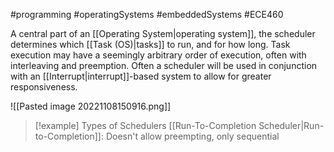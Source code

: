 #programming #operatingSystems #embeddedSystems #ECE460 

A central part of an [[Operating System|operating system]], the scheduler determines which [[Task (OS)|tasks]] to run, and for how long. Task execution may have a seemingly arbitrary order of execution, often with interleaving and preemption. Often a scheduler will be used in conjunction with an [[Interrupt|interrupt]]-based system to allow for greater responsiveness.

![[Pasted image 20221108150916.png]]

>[!example] Types of Schedulers
> [[Run-To-Completion Scheduler|Run-to-Completion]]: Doesn't allow preempting, only sequential
